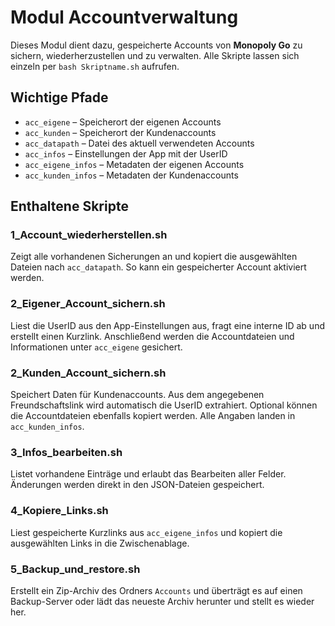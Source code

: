 # Modul Accountverwaltung

Dieses Modul dient dazu, gespeicherte Accounts von **Monopoly Go** zu sichern, wiederherzustellen und zu verwalten. Alle Skripte lassen sich einzeln per `bash Skriptname.sh` aufrufen.

## Wichtige Pfade
- `acc_eigene` – Speicherort der eigenen Accounts
- `acc_kunden` – Speicherort der Kundenaccounts
- `acc_datapath` – Datei des aktuell verwendeten Accounts
- `acc_infos` – Einstellungen der App mit der UserID
- `acc_eigene_infos` – Metadaten der eigenen Accounts
- `acc_kunden_infos` – Metadaten der Kundenaccounts

## Enthaltene Skripte

### 1_Account_wiederherstellen.sh
Zeigt alle vorhandenen Sicherungen an und kopiert die ausgewählten Dateien nach `acc_datapath`. So kann ein gespeicherter Account aktiviert werden.

### 2_Eigener_Account_sichern.sh
Liest die UserID aus den App-Einstellungen aus, fragt eine interne ID ab und erstellt einen Kurzlink. Anschließend werden die Accountdateien und Informationen unter `acc_eigene` gesichert.

### 2_Kunden_Account_sichern.sh
Speichert Daten für Kundenaccounts. Aus dem angegebenen Freundschaftslink wird automatisch die UserID extrahiert. Optional können die Accountdateien ebenfalls kopiert werden. Alle Angaben landen in `acc_kunden_infos`.

### 3_Infos_bearbeiten.sh
Listet vorhandene Einträge und erlaubt das Bearbeiten aller Felder. Änderungen werden direkt in den JSON-Dateien gespeichert.

### 4_Kopiere_Links.sh
Liest gespeicherte Kurzlinks aus `acc_eigene_infos` und kopiert die ausgewählten Links in die Zwischenablage.

### 5_Backup_und_restore.sh
Erstellt ein Zip-Archiv des Ordners `Accounts` und überträgt es auf einen Backup-Server oder lädt das neueste Archiv herunter und stellt es wieder her.
